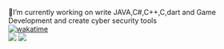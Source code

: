
🔭I’m currently working on write JAVA,C#,C++,C,dart and Game Development and create cyber security tools<br>
[![wakatime](https://wakatime.com/badge/user/50021905-9972-4729-9e78-2a54336f38b4.svg)](https://wakatime.com/@50021905-9972-4729-9e78-2a54336f38b4)<br>
[![](https://visitcount.itsvg.in/api?id=Kaanirmak&icon=2&color=6)](https://visitcount.itsvg.in)
![](https://github-readme-stats.vercel.app/api?username=kaanirmak&theme=dark&hide_border=false&include_all_commits=true&count_private=True)



